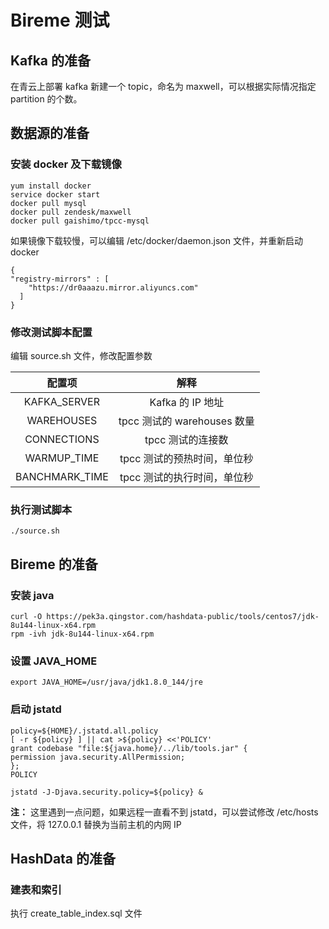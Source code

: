 # Bireme 测试

## Kafka 的准备
在青云上部署 kafka 新建一个 topic，命名为 maxwell，可以根据实际情况指定 partition 的个数。

## 数据源的准备

### 安装 docker 及下载镜像

```
yum install docker
service docker start
docker pull mysql
docker pull zendesk/maxwell
docker pull gaishimo/tpcc-mysql
```
如果镜像下载较慢，可以编辑 /etc/docker/daemon.json 文件，并重新启动 docker

```
{
"registry-mirrors" : [
    "https://dr0aaazu.mirror.aliyuncs.com"
  ]
}
```

### 修改测试脚本配置
编辑 source.sh 文件，修改配置参数

|配置项|解释|
|:---:|:---:|
|KAFKA_SERVER|Kafka 的 IP 地址|
|WAREHOUSES|tpcc 测试的 warehouses 数量|
|CONNECTIONS|tpcc 测试的连接数|
|WARMUP_TIME|tpcc 测试的预热时间，单位秒|
|BANCHMARK_TIME|tpcc 测试的执行时间，单位秒|

### 执行测试脚本

```
./source.sh
```

## Bireme 的准备

### 安装 java

```
curl -O https://pek3a.qingstor.com/hashdata-public/tools/centos7/jdk-8u144-linux-x64.rpm
rpm -ivh jdk-8u144-linux-x64.rpm
```

### 设置 JAVA_HOME

```
export JAVA_HOME=/usr/java/jdk1.8.0_144/jre
```

### 启动 jstatd

```
policy=${HOME}/.jstatd.all.policy
[ -r ${policy} ] || cat >${policy} <<'POLICY'
grant codebase "file:${java.home}/../lib/tools.jar" {
permission java.security.AllPermission;
};
POLICY

jstatd -J-Djava.security.policy=${policy} &
```

**注：** 这里遇到一点问题，如果远程一直看不到 jstatd，可以尝试修改 /etc/hosts 文件，将 127.0.0.1 替换为当前主机的内网 IP

## HashData 的准备

### 建表和索引

执行 create\_table\_index.sql 文件